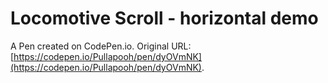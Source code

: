# Locomotive Scroll  - horizontal demo

A Pen created on CodePen.io. Original URL: [https://codepen.io/Pullapooh/pen/dyOVmNK](https://codepen.io/Pullapooh/pen/dyOVmNK).


